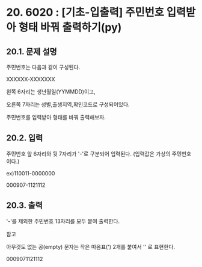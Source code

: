 # 20. 6020 : [기초-입출력] 주민번호 입력받아 형태 바꿔 출력하기(py)
## 20.1. 문제 설명

주민번호는 다음과 같이 구성된다.

XXXXXX-XXXXXXX

왼쪽 6자리는 생년월일(YYMMDD)이고, 

오른쪽 7자리는 성별,출생지역,확인코드로 구성되어있다.

주민번호를 입력받아 형태를 바꿔 출력해보자.

## 20.2. 입력
주민번호 앞 6자리와 뒷 7자리가 '-'로 구분되어 입력된다.
(입력값은 가상의 주민번호이다.)

ex)110011-0000000

000907-1121112
## 20.3. 출력

'-'를 제외한 주민번호 13자리를 모두 붙여 출력한다.

참고

아무것도 없는 공(empty) 문자는 작은 따옴표(') 2개를 붙여서 '' 로 표현한다.

0009071121112